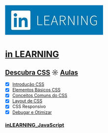 # ![inlearning.jpeg](https://github.com/kakanew/inLEARNING_JavaScript/blob/master/inlearning.jpeg?raw=true)

# [in LEARNING](https://www.linkedin.com/learning/me)

## [Descubra CSS](https://github.com/kakanew/inLEARNING_JavaScript/tree/master/Descubra_CSS) ☼ [Aulas](https://www.linkedin.com/learning/descubra-o-css)

- [x] [Introdução CSS](https://github.com/kakanew/inLEARNING_JavaScript/tree/master/Descubra_CSS/01_Introducao)
- [x] [Elementos Básicos CSS](https://github.com/kakanew/inLEARNING_JavaScript/tree/master/Descubra_CSS/02_Elementos_Basicos_CSS)
- [x] [Conceitos Comuns do CSS](https://github.com/kakanew/inLEARNING_JavaScript/tree/master/Descubra_CSS/03_Conceitos_Comun_CSS)
- [x] [Layout de CSS](https://github.com/kakanew/inLEARNING_JavaScript/tree/master/Descubra_CSS/04_Layout_CSS)
- [x] CSS Responsivo
- [x] [Debugar e Otimizar](https://github.com/kakanew/inLEARNING_JavaScript/tree/master/Descubra_CSS/06_Debugar_Otimizar)

### [inLEARNING_JavaScript](https://github.com/kakanew/inLEARNING_JavaScript)

